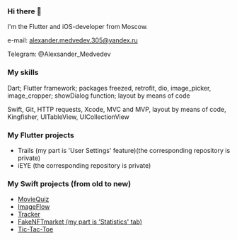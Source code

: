 ### Hi there 👋

I'm  the Flutter and iOS-developer from Moscow.

e-mail: alexander.medvedev.305@yandex.ru

Telegram: @Alexsander_Medvedev

### My skills
Dart; Flutter framework; packages freezed, retrofit, dio, image_picker, image_cropper; 
showDialog function; layout by means of code

Swift, Git, HTTP requests, Xcode, MVC and MVP, layout by means of code, Kingfisher, 
UITableView, UICollectionView

### My Flutter projects

- Trails (my part is 'User Settings' feature)(the corresponding repository is private)
- iEYE (the corresponding repository is private)

### My Swift projects (from old to new)

- [MovieQuiz](https://github.com/AlexanderAMedvedev/MovieQuiz)
- [ImageFlow](https://github.com/AlexanderAMedvedev/ImageFlow)
- [Tracker](https://github.com/AlexanderAMedvedev/Tracker)
- [FakeNFTmarket (my part is 'Statistics' tab)](https://github.com/AlexanderAMedvedev/FakeNFTmarket)
- [Tic-Tac-Toe](https://github.com/AlexanderAMedvedev/Tic-Tac-Toe)

<!--
**AlexanderAMedvedev/AlexanderAMedvedev** is a ✨ _special_ ✨ repository because its `README.md` (this file) appears on your GitHub profile.

Here are some ideas to get you started:

- 🔭 I’m currently working on ...
- 🌱 I’m currently learning ...
- 👯 I’m looking to collaborate on ...
- 🤔 I’m looking for help with ...
- 💬 Ask me about ...
- 📫 How to reach me: ...
- 😄 Pronouns: ...
- ⚡ Fun fact: ...
-->
